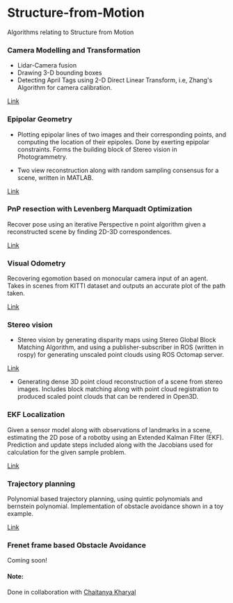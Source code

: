 # Structure-from-Motion
Algorithms relating to Structure from Motion 

### Camera Modelling and Transformation
* Lidar-Camera fusion 
* Drawing 3-D bounding boxes
* Detecting April Tags using 2-D Direct Linear Transform, i.e, Zhang's Algorithm for camera calibration.

[Link](https://github.com/AjayShrihari/Transformations-and-Camera-Modelling)

### Epipolar Geometry
* Plotting epipolar lines of two images and their corresponding points, and computing the location of their epipoles. Done by exerting epipolar constraints. Forms the building block of Stereo vision in Photogrammetry.

* Two view reconstruction along with random sampling consensus for a scene, written in MATLAB.

[Link](https://github.com/AjayShrihari/Two_view_reconstruction)

### PnP resection with Levenberg Marquadt Optimization
Recover pose using an iterative Perspective n point algorithm given a reconstructed scene by finding 2D-3D correspondences. 

[Link](https://github.com/AjayShrihari/PnP-Levenberg-Marquadt)

### Visual Odometry
Recovering egomotion based on monocular camera input of an agent. Takes in scenes from KITTI dataset and outputs an accurate plot of the path taken.

[Link](https://github.com/AjayShrihari/Visual-Odometry)

### Stereo vision
* Stereo vision by generating disparity maps using Stereo Global Block Matching Algorithm, and using a publisher-subscriber in ROS (written in rospy) for generating unscaled point clouds using ROS Octomap server.

[Link](https://github.com/AjayShrihari/Stereo-Algorithms)
* Generating dense 3D point cloud reconstruction of a scene from stereo images. Includes block matching along with point cloud registration to produced scaled point clouds that can be rendered in Open3D.

### EKF Localization
Given a sensor model along with observations of landmarks in a scene, estimating the 2D pose of a robotby using an Extended Kalman Filter (EKF). Prediction and update steps included along with the Jacobians used for calculation for the given sample problem.

[Link](https://github.com/AjayShrihari/EKF-Localization)

### Trajectory planning
Polynomial based trajectory planning, using quintic polynomials and bernstein polynomial. Implementation of obstacle avoidance shown in a toy example.

[Link](https://github.com/AjayShrihari/Polynomial-trajectory-planning)

### Frenet frame based Obstacle Avoidance
Coming soon!

#### Note:
Done in collaboration with [Chaitanya Kharyal](https://github.com/kharyal) 
